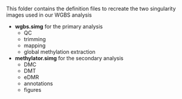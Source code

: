 


This folder contains the definition files to recreate the two singularity images used in our WGBS analysis  

- **wgbs.simg** for the primary analysis  
  - QC  
  - trimming  
  - mapping  
  - global methylation extraction     
- **methylator.simg** for the secondary analysis  
  - DMC  
  - DMT  
  - eDMR   
  - annotations
  - figures
  
